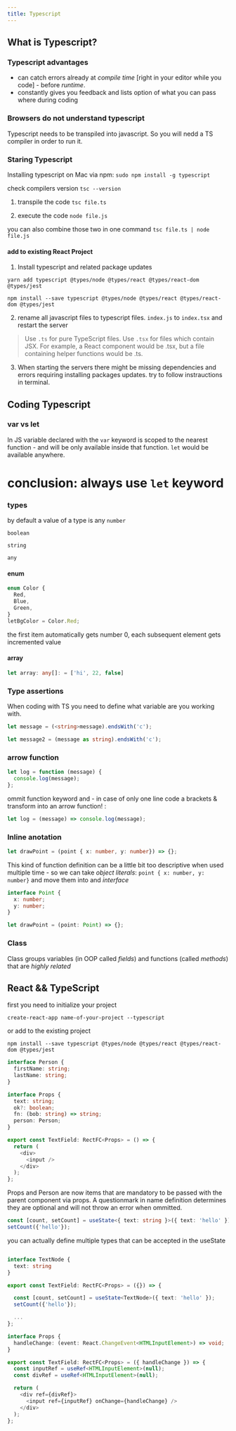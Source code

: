 ```yaml
---
title: Typescript
---
```


## What is Typescript?

### Typescript advantages

- can catch errors already at _compile time_ [right in your editor while you code] - before _runtime_.
- constantly gives you feedback and lists option of what you can pass where during coding

### Browsers do not understand typescript

Typescript needs to be transpiled into javascript. So you will nedd a TS compiler in order to run it.

### Staring Typescript

Installing typescript on Mac via npm:
`sudo npm install -g typescript`

check compilers version
`tsc --version `

1. transpile the code
   `tsc file.ts`

2. execute the code
   `node file.js`

you can also combine those two in one command
`tsc file.ts | node file.js`

#### add to existing React Project

1. Install typescript and related package updates

`yarn add typescript @types/node @types/react @types/react-dom @types/jest`

`npm install --save typescript @types/node @types/react @types/react-dom @types/jest`

2. rename all javascript files to typescript files. `index.js` to `index.tsx` and restart the server

> Use `.ts` for pure TypeScript files.
> Use `.tsx` for files which contain JSX.
> For example, a React component would be .tsx, but a file containing helper functions would be .ts.

3. When starting the servers there might be missing dependencies and errors requiring installing packages updates. try to follow instrauctions in terminal.

## Coding Typescript

### var vs let

In JS variable declared with the `var` keyword is scoped to the nearest function - and will be only available inside that function.
`let` would be available anywhere.

# conclusion: always use `let` keyword

### types

by default a value of a type is any
`number`

`boolean`

`string`

`any`

#### enum

```typescript
enum Color {
  Red,
  Blue,
  Green,
}
letBgColor = Color.Red;
```

the first item automatically gets number 0, each subsequent element gets incremented value

#### array

```typescript
let array: any[]: = ['hi', 22, false]

```

### Type assertions

When coding with TS you need to define what variable are you working with.

```typescript
let message = (<string>message).endsWith('c');

let message2 = (message as string).endsWith('c');
```

### arrow function

```typescript
let log = function (message) {
  console.log(message);
};
```

ommit function keyword and - in case of only one line code a brackets & transform into an arrow function! :

```typescript
let log = (message) => console.log(message);
```

### Inline anotation

```typescript
let drawPoint = (point { x: number, y: number}) => {};
```

This kind of function definition can be a little bit too descriptive when used multiple time - so we can take _object literals_: `point { x: number, y: number}` and move them into and _interface_

```typescript
interface Point {
  x: number;
  y: number;
}

let drawPoint = (point: Point) => {};
```

### Class

Class groups variables (in OOP called _fields_) and functions (called _methods_) that are _highly related_

## React && TypeScript

first you need to initialize your project

```
create-react-app name-of-your-project --typescript
```

or add to the existing project

```git
npm install --save typescript @types/node @types/react @types/react-dom @types/jest
```

```typescript
interface Person {
  firstName: string;
  lastName: string;
}

interface Props {
  text: string;
  ok?: boolean;
  fn: (bob: string) => string;
  person: Person;
}

export const TextField: RectFC<Props> = () => {
  return (
    <div>
      <input />
    </div>
  );
};
```

Props and Person are now items that are mandatory to be passed with the parent component via props. A questionmark in name definition determines they are optional and will not throw an error when ommitted.

```typescript
const [count, setCount] = useState<{ text: string }>({ text: 'hello' });
setCount({'hello'});
```

you can actually define multiple types that can be accepted in the useState

```typescript

interface TextNode {
  text: string
}

export const TextField: RectFC<Props> = ({}) => {

  const [count, setCount] = useState<TextNode>({ text: 'hello' });
  setCount({'hello'});

  ...
};
```

```typescript
interface Props {
  handleChange: (event: React.ChangeEvent<HTMLInputElement>) => void;
}

export const TextField: RectFC<Props> = ({ handleChange }) => {
  const inputRef = useRef<HTMLInputElement>(null);
  const divRef = useRef<HTMLInputElement>(null);

  return (
    <div ref={divRef}>
      <input ref={inputRef} onChange={handleChange} />
    </div>
  );
};
```
